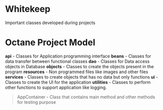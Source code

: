 # Whitekeep
Important classes developed during projects

# Octane Project Model
**api** - Classes for Application programming interface
**beans** - Classes for data transfer between functional classes
**dao** - Classes for Data access objects in Database
**objects** - Classes to create the objects present in the program
**resources** - Non programmed files like images and other files
**services** - Classes to create objects that has no data but only functions
**ui** - Classes to create the UI for the application
**utilities** - Classes to perform other functions to support application like logging.
> AppContainer - Class that contains main method and other methods for testing purpose